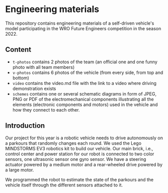 Engineering materials
====

This repository contains engineering materials of a self-driven vehicle's model participating in the WRO Future Engineers competition in the season 2022.

## Content

* `t-photos` contains 2 photos of the team (an official one and one funny photo with all team members)
* `v-photos` contains 6 photos of the vehicle (from every side, from top and bottom)
* `video` contains the video.md file with the link to a video where driving demonstration exists
* `schemes` contains one or several schematic diagrams in form of JPEG, PNG or PDF of the electromechanical components illustrating all the elements (electronic components and motors) used in the vehicle and how they connect to each other.

## Introduction

Our project for this year is a robotic vehicle needs to drive autonomously 
on a parkours that randomly changes each round. 
We used the Lego MINDSTORMS EV3 robotics kit to build our vehicle.
Our main brick, i.e., control center and power station for our 
robot is connected to two color sensors, one ultrasonic sensor
one gyro sensor. 
We have a steering actuator powered by a medium motor
and a rear-wheeled drive powered by a large motor.

We programmed the robot to estimate the state of the parkours and the 
vehicle itself through the different sensors attached to it.
